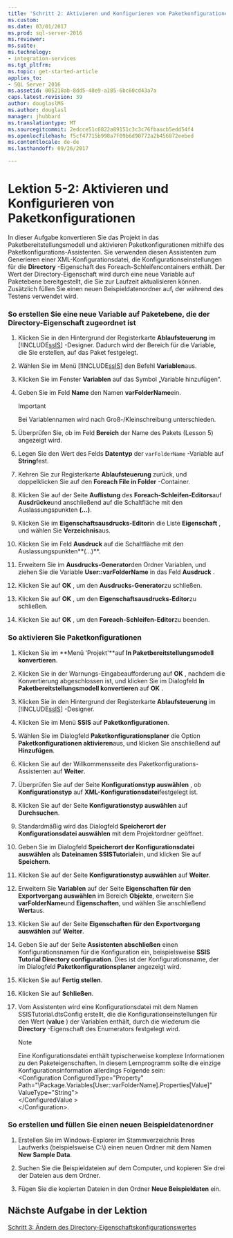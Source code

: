 ```yaml
---
title: 'Schritt 2: Aktivieren und Konfigurieren von Paketkonfigurationen | Microsoft Docs'
ms.custom: 
ms.date: 03/01/2017
ms.prod: sql-server-2016
ms.reviewer: 
ms.suite: 
ms.technology:
- integration-services
ms.tgt_pltfrm: 
ms.topic: get-started-article
applies_to:
- SQL Server 2016
ms.assetid: 005218ab-8dd5-48e9-a185-6bc60cd43a7a
caps.latest.revision: 39
author: douglaslMS
ms.author: douglasl
manager: jhubbard
ms.translationtype: MT
ms.sourcegitcommit: 2edcce51c6822a89151c3c3c76fbaacb5edd54f4
ms.openlocfilehash: f5cf47715b998a7f09b6d90772a2b456872eebed
ms.contentlocale: de-de
ms.lasthandoff: 09/26/2017

---
```

# <a name="lesson-5-2---enabling-and-configuring-package-configurations"></a>Lektion 5-2: Aktivieren und Konfigurieren von Paketkonfigurationen
In dieser Aufgabe konvertieren Sie das Projekt in das Paketbereitstellungsmodell und aktivieren Paketkonfigurationen mithilfe des Paketkonfigurations-Assistenten. Sie verwenden diesen Assistenten zum Generieren einer XML-Konfigurationsdatei, die Konfigurationseinstellungen für die **Directory** -Eigenschaft des Foreach-Schleifencontainers enthält. Der Wert der Directory-Eigenschaft wird durch eine neue Variable auf Paketebene bereitgestellt, die Sie zur Laufzeit aktualisieren können. Zusätzlich füllen Sie einen neuen Beispieldatenordner auf, der während des Testens verwendet wird.  
  
### <a name="to-create-a-new-package-level-variable-mapped-to-the-directory-property"></a>So erstellen Sie eine neue Variable auf Paketebene, die der Directory-Eigenschaft zugeordnet ist  
  
1.  Klicken Sie in den Hintergrund der Registerkarte **Ablaufsteuerung** im [!INCLUDE[ssIS](../includes/ssis-md.md)] -Designer. Dadurch wird der Bereich für die Variable, die Sie erstellen, auf das Paket festgelegt.  
  
2.  Wählen Sie im Menü [!INCLUDE[ssIS](../includes/ssis-md.md)] den Befehl **Variablen**aus.  
  
3.  Klicken Sie im Fenster **Variablen** auf das Symbol „Variable hinzufügen“.  
  
4.  Geben Sie im Feld **Name** den Namen **varFolderName**ein.  
  
    > [!IMPORTANT]  
    > Bei Variablennamen wird nach Groß-/Kleinschreibung unterschieden.  
  
5.  Überprüfen Sie, ob im Feld **Bereich** der Name des Pakets (Lesson 5) angezeigt wird.  
  
6.  Legen Sie den Wert des Felds **Datentyp** der `varFolderName` -Variable auf **String**fest.  
  
7.  Kehren Sie zur Registerkarte **Ablaufsteuerung** zurück, und doppelklicken Sie auf den **Foreach File in Folder** -Container.  
  
8.  Klicken Sie auf der Seite **Auflistung** des **Foreach-Schleifen-Editors**auf **Ausdrücke**und anschließend auf die Schaltfläche mit den Auslassungspunkten **(…)**.  
  
9. Klicken Sie im **Eigenschaftsausdrucks-Editor**in die Liste **Eigenschaft** , und wählen Sie **Verzeichnis**aus.  
  
10. Klicken Sie im Feld **Ausdruck** auf die Schaltfläche mit den Auslassungspunkten**(…)**.  
  
11. Erweitern Sie im **Ausdrucks-Generator**den Ordner Variablen, und ziehen Sie die Variable **User::varFolderName** in das Feld **Ausdruck** .  
  
12. Klicken Sie auf **OK** , um den **Ausdrucks-Generator**zu schließen.  
  
13. Klicken Sie auf **OK** , um den **Eigenschaftsausdrucks-Editor**zu schließen.  
  
14. Klicken Sie auf **OK** , um den **Foreach-Schleifen-Editor**zu beenden.  
  
### <a name="to-enable-package-configurations"></a>So aktivieren Sie Paketkonfigurationen  
  
1.  Klicken Sie im **Menü 'Projekt'**auf **In Paketbereitstellungsmodell konvertieren**.  
  
2.  Klicken Sie in der Warnungs-Eingabeaufforderung auf **OK** , nachdem die Konvertierung abgeschlossen ist, und klicken Sie im Dialogfeld **In Paketbereitstellungsmodell konvertieren** auf **OK** .  
  
3.  Klicken Sie in den Hintergrund der Registerkarte **Ablaufsteuerung** im [!INCLUDE[ssIS](../includes/ssis-md.md)] -Designer.  
  
4.  Klicken Sie im Menü **SSIS** auf **Paketkonfigurationen**.  
  
5.  Wählen Sie im Dialogfeld **Paketkonfigurationsplaner** die Option **Paketkonfigurationen aktivieren**aus, und klicken Sie anschließend auf **Hinzufügen**.  
  
6.  Klicken Sie auf der Willkommensseite des Paketkonfigurations-Assistenten auf **Weiter**.  
  
7.  Überprüfen Sie auf der Seite **Konfigurationstyp auswählen** , ob **Konfigurationstyp** auf **XML-Konfigurationsdatei**festgelegt ist.  
  
8.  Klicken Sie auf der Seite **Konfigurationstyp auswählen** auf **Durchsuchen**.  
  
9. Standardmäßig wird das Dialogfeld **Speicherort der Konfigurationsdatei auswählen** mit dem Projektordner geöffnet.  
  
10. Geben Sie im Dialogfeld **Speicherort der Konfigurationsdatei auswählen** als **Dateinamen** **SSISTutorial**ein, und klicken Sie auf **Speichern**.  
  
11. Klicken Sie auf der Seite **Konfigurationstyp auswählen** auf **Weiter**.  
  
12. Erweitern Sie **Variablen** auf der Seite **Eigenschaften für den Exportvorgang auswählen** im Bereich **Objekte**, erweitern Sie **varFolderName**und **Eigenschaften**, und wählen Sie anschließend **Wert**aus.  
  
13. Klicken Sie auf der Seite **Eigenschaften für den Exportvorgang auswählen** auf **Weiter**.  
  
14. Geben Sie auf der Seite **Assistenten abschließen** einen Konfigurationsnamen für die Konfiguration ein, beispielsweise **SSIS Tutorial Directory configuration**. Dies ist der Konfigurationsname, der im Dialogfeld **Paketkonfigurationsplaner** angezeigt wird.  
  
15. Klicken Sie auf **Fertig stellen**.  
  
16. Klicken Sie auf **Schließen**.  
  
17. Vom Assistenten wird eine Konfigurationsdatei mit dem Namen SSISTutorial.dtsConfig erstellt, die die Konfigurationseinstellungen für den Wert (**value** ) der Variablen enthält, durch die wiederum die **Directory** -Eigenschaft des Enumerators festgelegt wird.  
  
    > [!NOTE]  
    > Eine Konfigurationsdatei enthält typischerweise komplexe Informationen zu den Paketeigenschaften. In diesem Lernprogramm sollte die einzige Konfigurationsinformation allerdings Folgende sein:  
    > <Configuration ConfiguredType="Property"  
    > Path="\Package.Variables[User::varFolderName].Properties[Value]" ValueType\="String">  
    >  <ConfiguredValue>\<\/ConfiguredValue >  
    > \<\/Configuration>.  
  
### <a name="to-create-and-populate-a-new-sample-data-folder"></a>So erstellen und füllen Sie einen neuen Beispieldatenordner  
  
1.  Erstellen Sie im Windows-Explorer im Stammverzeichnis Ihres Laufwerks (beispielsweise C:\\) einen neuen Ordner mit dem Namen **New Sample Data**.  
  
2.  Suchen Sie die Beispieldateien auf dem Computer, und kopieren Sie drei der Dateien aus dem Ordner.  
  
3.  Fügen Sie die kopierten Dateien in den Ordner **Neue Beispieldaten** ein.  
  
## <a name="next-task-in-lesson"></a>Nächste Aufgabe in der Lektion  
[Schritt 3: Ändern des Directory-Eigenschaftskonfigurationswertes](../integration-services/lesson-5-3-modifying-the-directory-property-configuration-value.md)  
  

